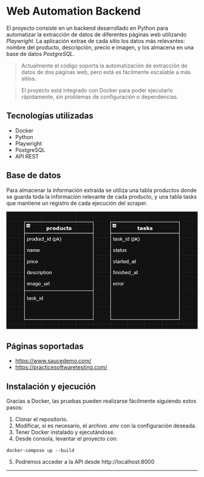# Web Automation Backend

El proyecto consiste en un backend desarrollado en Python para automatizar la extracción de datos de diferentes páginas web utilizando *Playwright*. La aplicación extrae de cada sitio los datos más relevantes: nombre del producto, descripción, precio e imagen, y los almacena en una base de datos *PostgreSQL*.

>Actualmente el código soporta la automatización de extracción de datos de dos páginas web, pero está es fácilmente escalable a más sitios.

>El proyecto está integrado con Docker para poder ejecutarlo rápidamente, sin problemas de configuración o dependencias.


## Tecnologías utilizadas

* Docker
* Python
* Playwright
* PostgreSQL
* API REST

## Base de datos

Para almacenar la información extraída se utiliza una tabla productos donde se guarda toda la información relevante de cada producto, y una tabla tasks que mantiene un registro de cada ejecución del scraper.

![alt text](misc\db.png)

## Páginas soportadas

* https://www.saucedemo.com/
* https://practicesoftwaretesting.com/

## Instalación y ejecución

Gracias a Docker, las pruebas pueden realizarse fácilmente siguiendo estos pasos:

1. Clonar el repositorio.
2. Modificar, si es necesario, el archivo *.env* con la configuración deseada.
3. Tener Docker instalado y ejecutándose.
4. Desde consola, levantar el proyecto con:
~~~ 
docker-compose up --build
~~~
5. Podremos acceder a la API desde http://localhost:8000



---------------------------